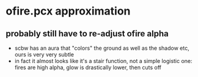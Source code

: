 # ofire.pcx approximation

## probably still have to re-adjust ofire alpha

- scbw has an aura that "colors" the ground as well as the shadow etc,
ours is very very subtle
- in fact it almost looks like it's a stair function,
not a simple logistic one: fires are high alpha, glow
is drastically lower, then cuts off
